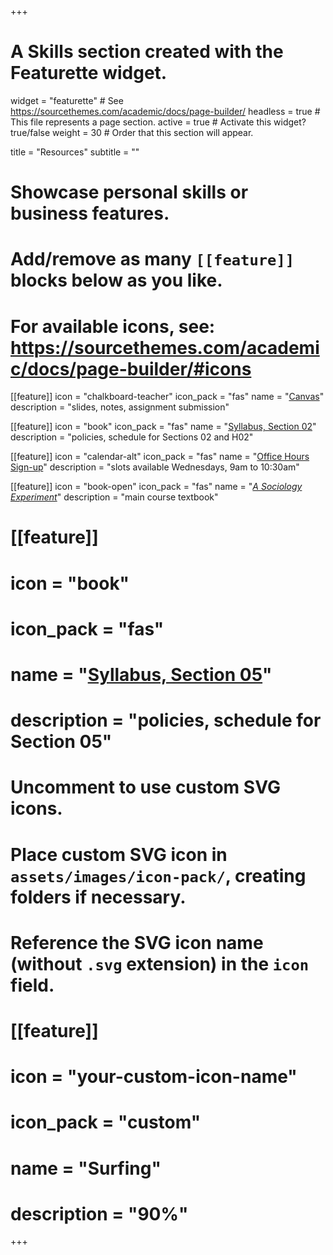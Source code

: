+++
# A Skills section created with the Featurette widget.
widget = "featurette"  # See https://sourcethemes.com/academic/docs/page-builder/
headless = true  # This file represents a page section.
active = true  # Activate this widget? true/false
weight = 30  # Order that this section will appear.

title = "Resources"
subtitle = ""

# Showcase personal skills or business features.
# 
# Add/remove as many `[[feature]]` blocks below as you like.
# 
# For available icons, see: https://sourcethemes.com/academic/docs/page-builder/#icons

[[feature]]
  icon = "chalkboard-teacher"
  icon_pack = "fas"
  name = "[Canvas](https://canvas.slu.edu)"
  description = "slides, notes, assignment submission"  

[[feature]]
  icon = "book"
  icon_pack = "fas"
  name = "[Syllabus, Section 02](https://slu-soc1120.github.io/syllabus/)"
  description = "policies, schedule for Sections 02 and H02"  
  
[[feature]]
  icon = "calendar-alt"
  icon_pack = "fas"
  name = "[Office Hours Sign-up](https://calendly.com/chris-prener)"
  description = "slots available Wednesdays, 9am to 10:30am"

[[feature]]
  icon = "book-open"
  icon_pack = "fas"
  name = "*[A Sociology Experiment](http://sociologyexperiment.com)*"
  description = "main course textbook" 

# [[feature]]
#  icon = "book"
#  icon_pack = "fas"
#  name = "[Syllabus, Section 05](https://slu-soc1120.github.io/syllabus/)"
#  description = "policies, schedule for Section 05"  

# Uncomment to use custom SVG icons.
# Place custom SVG icon in `assets/images/icon-pack/`, creating folders if necessary.
# Reference the SVG icon name (without `.svg` extension) in the `icon` field.
# [[feature]]
#  icon = "your-custom-icon-name"
#  icon_pack = "custom"
#  name = "Surfing"
#  description = "90%"

+++
